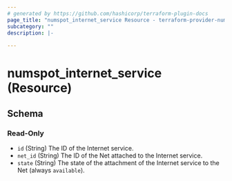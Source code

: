 ```yaml
---
# generated by https://github.com/hashicorp/terraform-plugin-docs
page_title: "numspot_internet_service Resource - terraform-provider-numspot"
subcategory: ""
description: |-
  
---
```


# numspot_internet_service (Resource)





<!-- schema generated by tfplugindocs -->
## Schema

### Read-Only

- `id` (String) The ID of the Internet service.
- `net_id` (String) The ID of the Net attached to the Internet service.
- `state` (String) The state of the attachment of the Internet service to the Net (always `available`).
